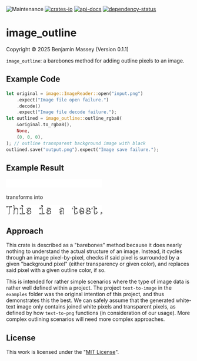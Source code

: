 ![Maintenance](https://img.shields.io/badge/maintenance-actively--developed-brightgreen.svg)
[![crates-io](https://img.shields.io/crates/v/image_outline.svg)](https://crates.io/crates/image_outline)
[![api-docs](https://docs.rs/image_outline/badge.svg)](https://docs.rs/image_outline)
[![dependency-status](https://deps.rs/repo/github/BenjaminMassey/image_outline/status.svg)](https://deps.rs/repo/github/BenjaminMassey/image_outline)

# image_outline
Copyright &copy; 2025 Benjamin Massey (Version 0.1.1)

`image_outline`: a barebones method for adding outline pixels to an image.

## Example Code

```rust
let original = image::ImageReader::open("input.png")
    .expect("Image file open failure.")
    .decode()
    .expect("Image file decode failure.");
let outlined = image_outline::outline_rgba8(
    &original.to_rgba8(),
    None,
    (0, 0, 0),
); // outline transparent background image with black
outlined.save("output.png").expect("Image save failure.");
```

## Example Result

![input](docs/input.png)

transforms into

![output](docs/output.png)

## Approach

This crate is described as a "barebones" method because it does nearly nothing
to understand the actual structure of an image. Instead, it cycles through an
image pixel-by-pixel, checks if said pixel is surrounded by a given "background
pixel" (either transparency or given color), and replaces said pixel with a given
outline color, if so.

This is intended for rather simple scenarios where the type of image data is
rather well defined within a project. The project `text-to-image` in the
`examples` folder was the original intention of this project, and thus
demonstrates this the best. We can safely assume that the generated white-text
image only contains joined white pixels and transparent pixels, as defined by
how `text-to-png` functions (in consideration of our usage). More complex
outlining scenarios will need more complex approaches.

## License

This work is licensed under the "[MIT License](https://opensource.org/license/mit)".
